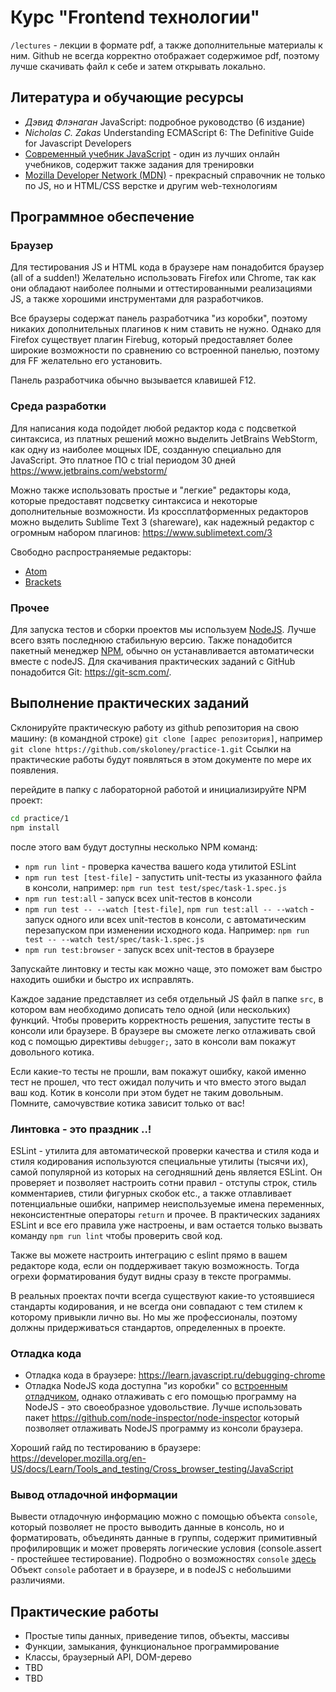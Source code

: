 # Курс "Frontend технологии"

`/lectures` - лекции в формате pdf, а также дополнительные материалы к ним.
Github не всегда корректно отображает содержимое pdf, поэтому лучше скачивать файл к себе и затем открывать локально.

## Литература и обучающие ресурсы
 - *Дэвид Флэнаган* JavaScript: подробное руководство (6 издание)
 - *Nicholas C. Zakas* Understanding ECMAScript 6: The Definitive Guide for Javascript Developers
 - [Современный учебник JavaScript](https://learn.javascript.ru) - один из лучших онлайн учебников, содержит также задания для тренировки
 - [Mozilla Developer Network (MDN)](https://developer.mozilla.org) - прекрасный справочник не только по JS, но и HTML/CSS верстке и другим web-технологиям


## Программное обеспечение

### Браузер

Для тестирования JS и HTML кода в браузере нам понадобится браузер (all of a sudden!)
Желательно использовать Firefox или Chrome, так как они обладают наиболее полными и оттестированными реализациями JS, а также хорошими инструментами для разработчиков.

Все браузеры содержат панель разработчика "из коробки", поэтому никаких дополнительных плагинов к ним ставить не нужно.
Однако для Firefox существует плагин Firebug, который предоставляет более широкие возможности по сравнению со встроенной панелью, поэтому для FF желательно его установить.

Панель разработчика обычно вызывается клавишей F12.

### Среда разработки
Для написания кода подойдет любой редактор кода с подсветкой синтаксиса, из платных решений можно выделить JetBrains WebStorm,
как одну из наиболее мощных IDE, созданную специально для JavaScript.
Это платное ПО с trial периодом 30 дней
https://www.jetbrains.com/webstorm/

Можно также использовать простые и "легкие" редакторы кода, которые предоставят подсветку синтаксиса и некоторые дополнительные возможности.
Из кроссплатформенных редакторов можно выделить Sublime Text 3 (shareware), как надежный редактор с огромным набором плагинов:
https://www.sublimetext.com/3

Свободно распространяемые редакторы:
 - [Atom](http://atom.io/)
 - [Brackets](http://brackets.io/)

### Прочее
Для запуска тестов и сборки проектов мы используем [NodeJS](https://nodejs.org). Лучше всего взять последнюю стабильную версию.
Также понадобится пакетный менеджер [NPM](https://www.npmjs.com/), обычно он устанавливается автоматически вместе с nodeJS.
Для скачивания практических заданий c GitHub понадобится Git: https://git-scm.com/. 

## Выполнение практических заданий

Склонируйте практическую работу из github репозитория на свою машину:
(в командной строке)
`git clone [адрес репозитория]`,
например `git clone https://github.com/skoloney/practice-1.git`
Ссылки на практические работы будут появляться в этом документе по мере их появления.

перейдите в папку с лабораторной работой и инициализируйте NPM проект:
```bash
cd practice/1
npm install
```

после этого вам будут доступны несколько NPM команд:
 - `npm run lint` - проверка качества вашего кода утилитой ESLint
 - `npm run test [test-file]` - запустить unit-тесты из указанного файла в консоли, например: `npm run test test/spec/task-1.spec.js`
 - `npm run test:all` - запуск всех unit-тестов в консоли
 - `npm run test -- --watch [test-file]`, `npm run test:all -- --watch` - запуск одного или всех unit-тестов в консоли, с автоматическим перезапуском при изменении исходного кода. Например: `npm run test -- --watch test/spec/task-1.spec.js`
 - `npm run test:browser` - запуск всех unit-тестов в браузере

Запускайте линтовку и тесты как можно чаще, это поможет вам быстро находить ошибки и быстро их исправлять.

Каждое задание представляет из себя отдельный JS файл в папке `src`, в котором вам необходимо дописать тело
одной (или нескольких) функций. Чтобы проверить корректность решения, запустите тесты в консоли или браузере.
В браузере вы сможете легко отлаживать свой код с помощью директивы `debugger;`, зато в консоли вам покажут довольного котика.

Если какие-то тесты не прошли, вам покажут ошибку, какой именно тест не прошел,
что тест ожидал получить и что вместо этого выдал ваш код. Котик в консоли при этом будет не таким довольным.
Помните, самочувствие котика зависит только от вас!

### Линтовка - это праздник ..!

ESLint - утилита для автоматической проверки качества и стиля кода и стиля кодирования используются специальные утилиты (тысячи их), самой популярной из которых на сегодняшний день является ESLint.
Он проверяет и позволяет настроить сотни правил - отступы строк, стиль комментариев, стили фигурных скобок etc., а также отлавливает потенциальные ошибки, например неиспользуемые имена переменных,
неконсистентные операторы `return` и прочее. В практических заданиях ESLint и все его правила уже настроены, и вам остается только вызвать команду `npm run lint` чтобы проверить свой код.

Также вы можете настроить интеграцию с eslint прямо в вашем редакторе кода, если он поддерживает такую возможность.
Тогда огрехи форматирования будут видны сразу в тексте программы.

В реальных проектах почти всегда существуют какие-то устоявшиеся стандарты кодирования, и не всегда они совпадают с тем стилем к которому привыкли лично вы.
Но мы же профессионалы, поэтому должны придерживаться стандартов, определенных в проекте.

### Отладка кода

 - Отладка кода в браузере: https://learn.javascript.ru/debugging-chrome
 - Отладка NodeJS кода доступна "из коробки" со [встроенным отладчиком](https://nodejs.org/api/debugger.html),
 однако отлаживать с его помощью программу на NodeJS - это своеобразное удовольствие. Лучше использовать пакет https://github.com/node-inspector/node-inspector
 который позволяет отлаживать NodeJS программу из консоли браузера.

Хороший гайд по тестированию в браузере:
https://developer.mozilla.org/en-US/docs/Learn/Tools_and_testing/Cross_browser_testing/JavaScript

### Вывод отладочной информации

Вывести отладочную информацию можно с помощью объекта `console`, который позволяет не просто выводить данные в консоль,
но и форматировать, объединять данные в группы, содержит примитивный профилировщик и может проверять логические условия (console.assert - простейшее тестирование).
Подробно о возможностях `console` [здесь](https://habrahabr.ru/post/114483/)
Объект `console` работает и в браузере, и в nodeJS с небольшими различиями.

## Практические работы

 - Простые типы данных, приведение типов, объекты, массивы
 - Функции, замыкания, функциональное программирование
 - Классы, браузерный API, DOM-дерево
 - TBD
 - TBD
